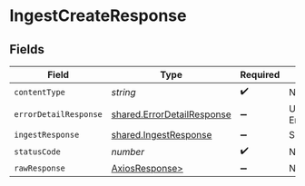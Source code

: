 # IngestCreateResponse


## Fields

| Field                                                                    | Type                                                                     | Required                                                                 | Description                                                              |
| ------------------------------------------------------------------------ | ------------------------------------------------------------------------ | ------------------------------------------------------------------------ | ------------------------------------------------------------------------ |
| `contentType`                                                            | *string*                                                                 | :heavy_check_mark:                                                       | N/A                                                                      |
| `errorDetailResponse`                                                    | [shared.ErrorDetailResponse](../../models/shared/errordetailresponse.md) | :heavy_minus_sign:                                                       | Unprocessable Entity                                                     |
| `ingestResponse`                                                         | [shared.IngestResponse](../../models/shared/ingestresponse.md)           | :heavy_minus_sign:                                                       | Success                                                                  |
| `statusCode`                                                             | *number*                                                                 | :heavy_check_mark:                                                       | N/A                                                                      |
| `rawResponse`                                                            | [AxiosResponse>](https://axios-http.com/docs/res_schema)                 | :heavy_minus_sign:                                                       | N/A                                                                      |